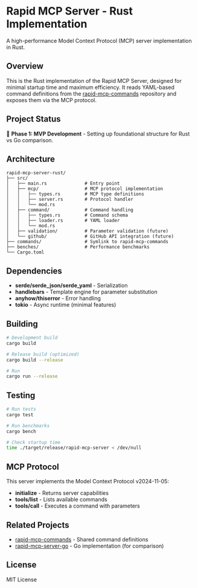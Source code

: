 # Rapid MCP Server - Rust Implementation

A high-performance Model Context Protocol (MCP) server implementation in Rust.

## Overview

This is the Rust implementation of the Rapid MCP Server, designed for minimal startup time and maximum efficiency. It reads YAML-based command definitions from the [rapid-mcp-commands](https://github.com/macjunkins/rapid-mcp-commands) repository and exposes them via the MCP protocol.

## Project Status

🚧 **Phase 1: MVP Development** - Setting up foundational structure for Rust vs Go comparison.

## Architecture

```
rapid-mcp-server-rust/
├── src/
│   ├── main.rs              # Entry point
│   ├── mcp/                 # MCP protocol implementation
│   │   ├── types.rs         # MCP type definitions
│   │   ├── server.rs        # Protocol handler
│   │   └── mod.rs
│   ├── command/             # Command handling
│   │   ├── types.rs         # Command schema
│   │   ├── loader.rs        # YAML loader
│   │   └── mod.rs
│   ├── validation/          # Parameter validation (future)
│   └── github/              # GitHub API integration (future)
├── commands/                # Symlink to rapid-mcp-commands
├── benches/                 # Performance benchmarks
└── Cargo.toml
```

## Dependencies

- **serde/serde_json/serde_yaml** - Serialization
- **handlebars** - Template engine for parameter substitution
- **anyhow/thiserror** - Error handling
- **tokio** - Async runtime (minimal features)

## Building

```bash
# Development build
cargo build

# Release build (optimized)
cargo build --release

# Run
cargo run --release
```

## Testing

```bash
# Run tests
cargo test

# Run benchmarks
cargo bench

# Check startup time
time ./target/release/rapid-mcp-server < /dev/null
```

## MCP Protocol

This server implements the Model Context Protocol v2024-11-05:

- **initialize** - Returns server capabilities
- **tools/list** - Lists available commands
- **tools/call** - Executes a command with parameters

## Related Projects

- [rapid-mcp-commands](https://github.com/macjunkins/rapid-mcp-commands) - Shared command definitions
- [rapid-mcp-server-go](https://github.com/macjunkins/rapid-mcp-server-go) - Go implementation (for comparison)

## License

MIT License
